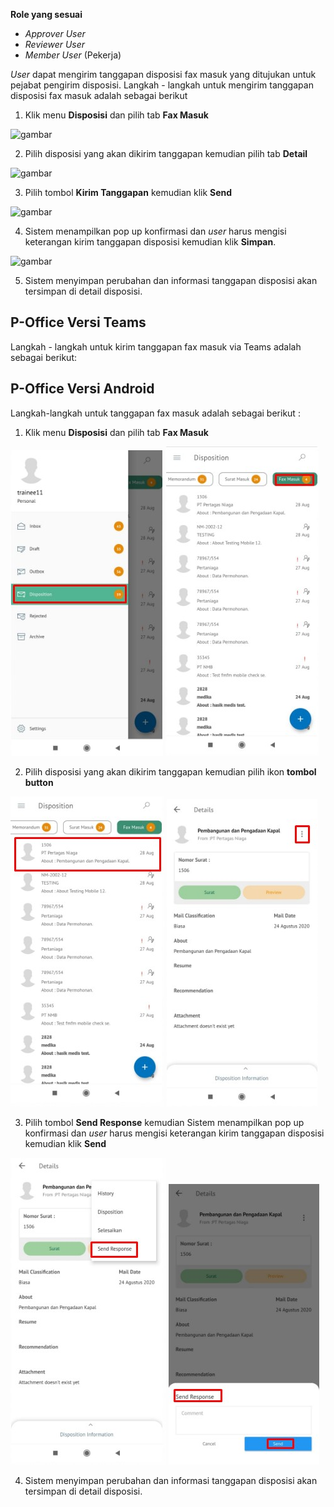**Role yang sesuai**

- *Approver User*
- *Reviewer User*
- *Member User* (Pekerja)

*User* dapat mengirim tanggapan disposisi fax masuk yang ditujukan untuk pejabat pengirim disposisi. Langkah - langkah untuk mengirim tanggapan disposisi fax masuk adalah sebagai berikut

1. Klik menu **Disposisi** dan pilih tab **Fax Masuk**

![gambar](SC_FaxMasuk/FM50.png)

2. Pilih disposisi yang akan dikirim tanggapan kemudian pilih tab **Detail**

![gambar](SC_FaxMasuk/FM51.png)

3. Pilih tombol **Kirim Tanggapan** kemudian klik **Send**

![gambar](SC_FaxMasuk/FM52.png)

4. Sistem menampilkan pop up konfirmasi dan *user* harus mengisi keterangan kirim tanggapan disposisi kemudian klik **Simpan**.

![gambar](SC_FaxMasuk/FM53.png)

5. Sistem menyimpan perubahan dan informasi tanggapan disposisi akan tersimpan di detail disposisi.

## **P-Office Versi Teams**

Langkah - langkah untuk kirim tanggapan fax masuk via Teams adalah sebagai berikut:


## **P-Office Versi Android**

Langkah-langkah untuk tanggapan fax masuk adalah sebagai berikut :

1. Klik menu **Disposisi** dan pilih tab **Fax Masuk**

![gambar](Faxmasuk/FM_Android/tanggapdisposisi/A01.jpg) ![gambar](Faxmasuk/FM_Android/tanggapdisposisi/A02.jpg)

2. Pilih disposisi yang akan dikirim tanggapan kemudian pilih ikon **tombol button**

![gambar](Faxmasuk/FM_Android/tanggapdisposisi/A03.jpg) ![gambar](Faxmasuk/FM_Android/tanggapdisposisi/A04.jpg)

3. Pilih tombol **Send Response** kemudian Sistem menampilkan pop up konfirmasi dan _user_ harus mengisi keterangan kirim tanggapan disposisi kemudian klik **Send**

![gambar](Faxmasuk/FM_Android/tanggapdisposisi/A05.jpg) ![gambar](Faxmasuk/FM_Android/tanggapdisposisi/A06.jpg)

4. Sistem menyimpan perubahan dan informasi tanggapan disposisi akan tersimpan di detail disposisi.
